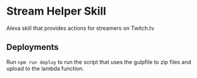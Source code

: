 # Stream Helper Skill
Alexa skill that provides actions for streamers on Twitch.tv

## Deployments
Run `npm run deploy` to run the script that uses the gulpfile to zip files and upload to the lambda function.
